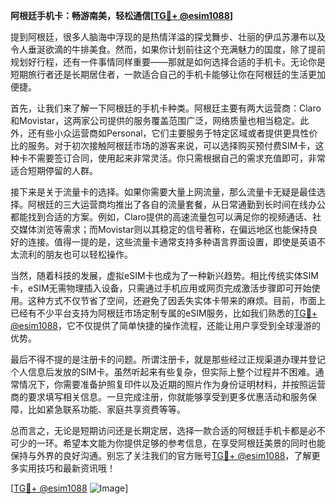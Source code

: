 **阿根廷手机卡：畅游南美，轻松通信[[TG💪+ @esim1088](https://t.me/s/esim1088)]**

提到阿根廷，很多人脑海中浮现的是热情洋溢的探戈舞步、壮丽的伊瓜苏瀑布以及令人垂涎欲滴的牛排美食。然而，如果你计划前往这个充满魅力的国度，除了提前规划好行程，还有一件事情同样重要——那就是如何选择合适的手机卡。无论你是短期旅行者还是长期居住者，一款适合自己的手机卡能够让你在阿根廷的生活更加便捷。

首先，让我们来了解一下阿根廷的手机卡种类。阿根廷主要有两大运营商：Claro和Movistar，这两家公司提供的服务覆盖范围广泛，网络质量也相当稳定。此外，还有些小众运营商如Personal，它们主要服务于特定区域或者提供更具性价比的服务。对于初次接触阿根廷市场的游客来说，可以选择购买预付费SIM卡，这种卡不需要签订合同，使用起来非常灵活。你只需根据自己的需求充值即可，非常适合短期停留的人群。

接下来是关于流量卡的选择。如果你需要大量上网流量，那么流量卡无疑是最佳选择。阿根廷的三大运营商均推出了各自的流量套餐，从日常通勤到长时间在线办公都能找到合适的方案。例如，Claro提供的高速流量包可以满足你的视频通话、社交媒体浏览等需求；而Movistar则以其稳定的信号著称，在偏远地区也能保持良好的连接。值得一提的是，这些流量卡通常支持多种语言界面设置，即使是英语不太流利的朋友也可以轻松操作。

当然，随着科技的发展，虚拟eSIM卡也成为了一种新兴趋势。相比传统实体SIM卡，eSIM无需物理插入设备，只需通过手机应用或网页完成激活步骤即可开始使用。这种方式不仅节省了空间，还避免了因丢失实体卡带来的麻烦。目前，市面上已经有不少平台支持为阿根廷市场定制专属的eSIM服务，比如我们熟悉的[TG💪+ @esim1088](https://t.me/s/esim1088)，它不仅提供了简单快捷的操作流程，还能让用户享受到全球漫游的优势。

最后不得不提的是注册卡的问题。所谓注册卡，就是那些经过正规渠道办理并登记个人信息后发放的SIM卡。虽然听起来有些复杂，但实际上整个过程并不困难。通常情况下，你需要准备护照复印件以及近期的照片作为身份证明材料，并按照运营商的要求填写相关信息。一旦完成注册，你就能够享受到更多优惠活动和服务保障，比如紧急联系功能、家庭共享资费等等。

总而言之，无论是短期访问还是长期定居，选择一款合适的阿根廷手机卡都是必不可少的一环。希望本文能为你提供足够的参考信息，在享受阿根廷美景的同时也能保持与外界的良好沟通。别忘了关注我们的官方账号[TG💪+ @esim1088](https://t.me/s/esim1088)，了解更多实用技巧和最新资讯哦！

[[TG💪+ @esim1088](https://t.me/s/esim1088) ![Image](https://i.postimg.cc/4NQfJmqS/Snipaste-2025-05-13-00-14-12.png)]